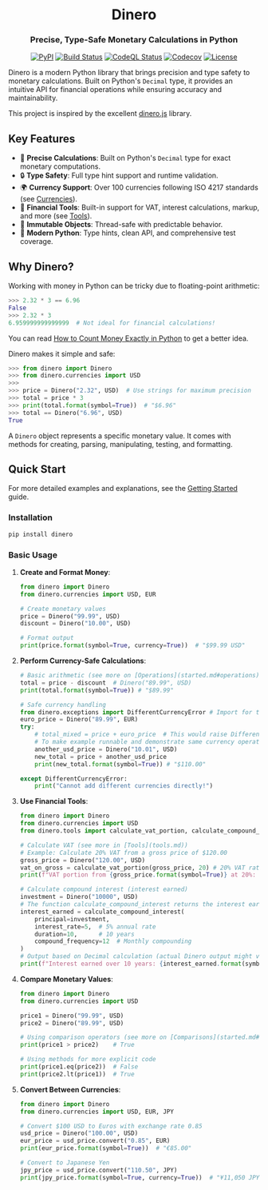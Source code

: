 <div align="center">

# Dinero
### Precise, Type-Safe Monetary Calculations in Python

[![PyPI][pypi-badge]][pypi-url]
[![Build Status][build-badge]][build-url]
[![CodeQL Status](https://github.com/wilfredinni/dinero/actions/workflows/github-code-scanning/codeql/badge.svg)](https://github.com/wilfredinni/dinero/actions/workflows/github-code-scanning/codeql)
[![Codecov][codecov-badge]][codecov-url]
[![License][license-badge]][license-url]

<!-- Badge URLs -->
[pypi-badge]: https://img.shields.io/pypi/v/dinero
[build-badge]: https://github.com/wilfredinni/dinero/actions/workflows/test.yml/badge.svg
[codecov-badge]: https://img.shields.io/codecov/c/github/wilfredinni/dinero
[license-badge]: https://img.shields.io/pypi/l/dinero

<!-- Links -->
[pypi-url]: https://pypi.org/project/dinero/
[build-url]: https://github.com/wilfredinni/dinero/actions
[codecov-url]: https://codecov.io/github/wilfredinni/dinero
[license-url]: https://github.com/wilfredinni/dinero/blob/master/LICENSE
</div>

Dinero is a modern Python library that brings precision and type safety to monetary calculations. Built on Python's `Decimal` type, it provides an intuitive API for financial operations while ensuring accuracy and maintainability.

This project is inspired by the excellent [dinero.js](https://github.com/dinerojs/dinero.js) library.

## Key Features

- 🎯 **Precise Calculations**: Built on Python's `Decimal` type for exact monetary computations.
- 🔒 **Type Safety**: Full type hint support and runtime validation.
- 🌍 **Currency Support**: Over 100 currencies following ISO 4217 standards (see [Currencies](currencies.md)).
- 🧮 **Financial Tools**: Built-in support for VAT, interest calculations, markup, and more (see [Tools](tools.md)).
- 🔄 **Immutable Objects**: Thread-safe with predictable behavior.
- 💪 **Modern Python**: Type hints, clean API, and comprehensive test coverage.

## Why Dinero?

Working with money in Python can be tricky due to floating-point arithmetic:

```python
>>> 2.32 * 3 == 6.96
False
>>> 2.32 * 3
6.959999999999999  # Not ideal for financial calculations!
```

You can read [How to Count Money Exactly in Python](https://learnpython.com/blog/count-money-python/) to get a better idea.

Dinero makes it simple and safe:

```python
>>> from dinero import Dinero
>>> from dinero.currencies import USD
>>>
>>> price = Dinero("2.32", USD)  # Use strings for maximum precision
>>> total = price * 3
>>> print(total.format(symbol=True))  # "$6.96"
>>> total == Dinero("6.96", USD)
True
```

A `Dinero` object represents a specific monetary value. It comes with methods for creating, parsing, manipulating, testing, and formatting.

## Quick Start

For more detailed examples and explanations, see the [Getting Started](started.md) guide.

### Installation

```bash
pip install dinero
```

### Basic Usage

1.  **Create and Format Money**:
    ```python
    from dinero import Dinero
    from dinero.currencies import USD, EUR

    # Create monetary values
    price = Dinero("99.99", USD)
    discount = Dinero("10.00", USD)

    # Format output
    print(price.format(symbol=True, currency=True))  # "$99.99 USD"
    ```

2.  **Perform Currency-Safe Calculations**:
    ```python
    # Basic arithmetic (see more on [Operations](started.md#operations))
    total = price - discount  # Dinero("89.99", USD)
    print(total.format(symbol=True)) # "$89.99"

    # Safe currency handling
    from dinero.exceptions import DifferentCurrencyError # Import for the try-except block
    euro_price = Dinero("89.99", EUR)
    try:
        # total_mixed = price + euro_price  # This would raise DifferentCurrencyError
        # To make example runnable and demonstrate same currency operations:
        another_usd_price = Dinero("10.01", USD)
        new_total = price + another_usd_price
        print(new_total.format(symbol=True)) # "$110.00"

    except DifferentCurrencyError:
        print("Cannot add different currencies directly!")
    ```

3.  **Use Financial Tools**:
    ```python
    from dinero import Dinero
    from dinero.currencies import USD
    from dinero.tools import calculate_vat_portion, calculate_compound_interest

    # Calculate VAT (see more in [Tools](tools.md))
    # Example: Calculate 20% VAT from a gross price of $120.00
    gross_price = Dinero("120.00", USD)
    vat_on_gross = calculate_vat_portion(gross_price, 20) # 20% VAT rate
    print(f"VAT portion from {gross_price.format(symbol=True)} at 20%: {vat_on_gross.format(symbol=True)}") # "$20.00"

    # Calculate compound interest (interest earned)
    investment = Dinero("10000", USD)
    # The function calculate_compound_interest returns the interest earned.
    interest_earned = calculate_compound_interest(
        principal=investment,
        interest_rate=5,  # 5% annual rate
        duration=10,      # 10 years
        compound_frequency=12  # Monthly compounding
    )
    # Output based on Decimal calculation (actual Dinero output might vary slightly due to internal precision)
    print(f"Interest earned over 10 years: {interest_earned.format(symbol=True, currency=True)}") # "$6,470.09 USD (Interest Earned)"
    ```

4.  **Compare Monetary Values**:
    ```python
    from dinero import Dinero
    from dinero.currencies import USD

    price1 = Dinero("99.99", USD)
    price2 = Dinero("89.99", USD)

    # Using comparison operators (see more on [Comparisons](started.md#comparisons))
    print(price1 > price2)    # True

    # Using methods for more explicit code
    print(price1.eq(price2))  # False
    print(price2.lt(price1))  # True
    ```

5.  **Convert Between Currencies**:
    ```python
    from dinero import Dinero
    from dinero.currencies import USD, EUR, JPY

    # Convert $100 USD to Euros with exchange rate 0.85
    usd_price = Dinero("100.00", USD)
    eur_price = usd_price.convert("0.85", EUR)
    print(eur_price.format(symbol=True))  # "€85.00"

    # Convert to Japanese Yen
    jpy_price = usd_price.convert("110.50", JPY)
    print(jpy_price.format(symbol=True, currency=True))  # "¥11,050 JPY"
    ```
